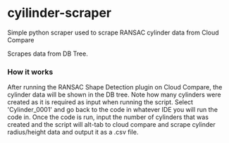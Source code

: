 # cyilinder-scraper
Simple python scraper used to scrape RANSAC cylinder data from Cloud Compare

Scrapes data from DB Tree.

### How it works
After running the RANSAC Shape Detection plugin on Cloud Compare, the cylinder data will be shown in the DB tree. Note how many cylinders were created as it is required as input when running the script. Select 'Cylinder_0001' and go back to the code in whatever IDE you will run the code in. Once the code is run, input the number of cylinders that was created and the script will alt-tab to cloud compare and scrape cylinder radius/height data and output it as a .csv file. 
